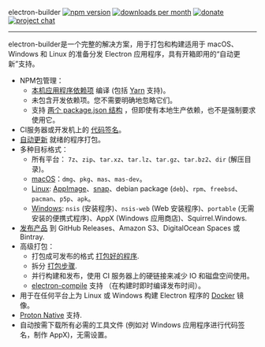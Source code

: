 electron-builder [![npm version](https://img.shields.io/npm/v/electron-builder.svg?label=latest)](https://yarn.pm/electron-builder) [![downloads per month](https://img.shields.io/npm/dm/electron-builder.svg)](https://yarn.pm/electron-builder) [![donate](https://img.shields.io/badge/donate-donorbox-green.svg)](https://www.electron.build/donate) [![project chat](https://img.shields.io/badge/chat-on_zulip-brightgreen.svg)](https://electron-builder.zulipchat.com)
***
electron-builder是一个完整的解决方案，用于打包和构建适用于 macOS、Windows 和 Linux 的准备分发 Electron 应用程序，具有开箱即用的“自动更新”支持。
* NPM包管理：
  * [本机应用程序依赖项](https://electron.atom.io/docs/tutorial/using-native-node-modules/) 编译 (包括 [Yarn](http://yarnpkg.com/) 支持)。
  * 未包含开发依赖项。您不需要明确地忽略它们。
  * 支持 [两个 package.json 结构](tutorials/two-package-structure.md) ，但即使有本地生产依赖，也不是强制要求使用它。
* CI服务器或开发机上的 [代码签名](code-signing.md)。
* [自动更新](auto-update.md) 就绪的程序打包。
* 多种目标格式：
  * 所有平台： `7z`、`zip`、`tar.xz`、`tar.lz`、`tar.gz`、`tar.bz2`、`dir` (解压目录)。
  * [macOS](configuration/mac.md#MacConfiguration-target)：`dmg`、`pkg`、`mas`、`mas-dev`。
  * [Linux](configuration/linux.md#LinuxConfiguration-target): [AppImage](http://appimage.org)、[snap](http://snapcraft.io)、debian package (`deb`)、`rpm`、`freebsd`、`pacman`、`p5p`、`apk`。
  * [Windows](configuration/win.md#WindowsConfiguration-target): `nsis` (安装程序)、`nsis-web` (Web 安装程序)、`portable` (无需安装的便携式程序)、AppX (Windows 应用商店)、Squirrel.Windows.
* [发布产品](configuration/publish.md) 到 GitHub Releases、Amazon S3、DigitalOcean Spaces 或 Bintray.
* 高级打包：
  * 打包成可发布的格式 [打包好的程序](#pack-only-in-a-distributable-format).
  * 拆分 [打包步骤](https://github.com/electron-userland/electron-builder/issues/1102#issuecomment-271845854).
  * 并行构建和发布，使用 CI 服务器上的硬链接来减少 IO 和磁盘空间使用。
  * [electron-compile](https://github.com/electron/electron-compile) 支持 （在构建时即时编译发布时间）。
* 用于在任何平台上为 Linux 或 Windows 构建 Electron 程序的 [Docker](multi-platform-build.md#docker) 镜像。
* [Proton Native](https://proton-native.js.org/) 支持.
* 自动按需下载所有必需的工具文件 (例如对 Windows 应用程序进行代码签名，制作 AppX)，无需设置。